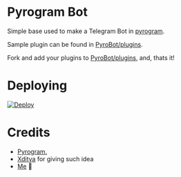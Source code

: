 # Pyrogram Bot
Simple base used to make a Telegram Bot in [pyrogram](https://github.com/pyrogram/pyrogram).
    
Sample plugin can be found in [PyroBot/plugins](./PyroBot/plugins).  

Fork and add your plugins to [PyroBot/plugins](./PyroBot/plugins), and, thats it!

# Deploying
[![Deploy](https://www.herokucdn.com/deploy/button.svg)](https://heroku.com/deploy)

# Credits
- [Pyrogram.](https://github.com/pyrogram/pyrogram)
- [Xditya](https://t.me/xditya) for giving such idea
- [Me](https://t.me/DavidCordona) 🌚
